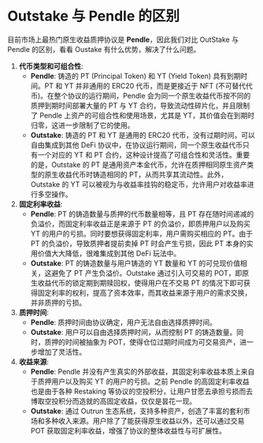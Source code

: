 # Outstake 与 Pendle 的区别

目前市场上最热门原生收益质押协议是 **Pendle**，因此我们对比 OutStake 与 Pendle 的区别，看看 Oustake 有什么优势，解决了什么问题。

1. **代币类型和可组合性**:
   * **Pendle**: 铸造的 PT (Principal Token) 和 YT (Yield Token) 具有到期时间。PT 和 YT 并非通用的 ERC20 代币，而是更接近于 NFT (不可替代代币)。在整个协议的运行期间，Pendle 会为同一个原生收益代币按不同的质押到期时间部署大量的 PT 与 YT 合约，导致流动性碎片化，并且限制了 Pendle 上资产的可组合性和使用场景，尤其是 YT，其价值会在到期时归零，这进一步限制了它的使用。
   * **Outstake**: 铸造的 PT 和 YT 是通用的 ERC20 代币，没有过期时间，可以自由集成到其他 DeFi 协议中，在协议运行期间，同一个原生收益代币只有一个对应的 YT 和 PT 合约，这种设计提高了可组合性和灵活性。重要的是，Outstake 的 PT 是通用资产本金代币，允许在质押相同原生资产类型的原生收益代币时铸造相同的 PT，从而共享其流动性。此外，Outstake 的 YT 可以被视为与收益率挂钩的稳定币，允许用户对收益率进行多空操作。
2. **固定利率收益**:
   * **Pendle**: PT 的铸造数量与质押的代币数量相等，且 PT 存在随时间递减的负溢价，而固定利率收益正是来源于 PT 的负溢价，即质押用户以及购买 YT 的用户的亏损。同时要想获得固定利率，用户需购买相应的 PT。由于 PT 的负溢价，导致质押者提前卖掉 PT 时会产生亏损，因此 PT 本身的实用价值大大降低，很难集成到其他 DeFi 玩法中。
   * **Outstake**: PT 的铸造数量与用户铸造的 YT 数量和 YT 的可兑现价值相关，这避免了 PT 产生负溢价。Outstake 通过引入可交易的 POT，即原生收益代币的锁定期到期赎回权，使得用户在不交易 PT 的情况下即可获得固定利率的权利，提高了资本效率，而其收益来源于用户的需求交换，并非质押的亏损。
3. **质押时间**:
   * **Pendle**: 质押时间由协议确定，用户无法自由选择质押时间。
   * **Outstake**: 用户可以自由选择质押时间，从而控制 PT 的铸造数量。同时，质押的时间被抽象为 POT，使得仓位过期时间成为可交易资产，进一步增加了灵活性。
4. **收益来源**:
   * **Pendle**: Pendle 并没有产生真实的外部收益，其固定利率收益本质上来自于质押用户以及购买 YT 的用户的亏损。之前 Pendle 的高固定利率收益也是由于各种 Restaking 等协议的空投积分，让用户甘愿去承担亏损而去博取空投积分而造就的高固定收益，仅仅是昙花一现。
   * **Outstake**: 通过 Outrun 生态系统，支持多种资产，创造了丰富的套利市场和多种收入来源。用户除了了能获得原生收益以外，还可以通过交易 POT 获取固定利率收益，增强了协议的整体收益性与可扩展性。

